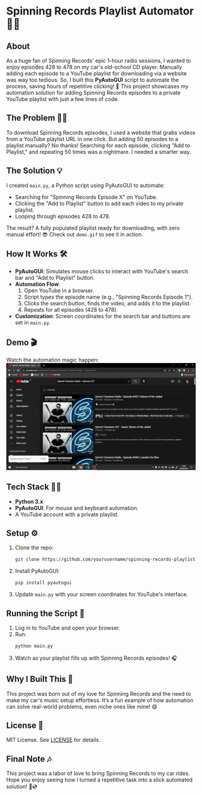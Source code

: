 # Spinning Records Playlist Automator 🎵🚗

## About
As a huge fan of Spinning Records' epic 1-hour radio sessions, I wanted to enjoy episodes 428 to 478 on my car's old-school CD player. Manually adding each episode to a YouTube playlist for downloading via a website was way too tedious. So, I built this **PyAutoGUI** script to automate the process, saving hours of repetitive clicking! 🎉 This project showcases my automation solution for adding Spinning Records episodes to a private YouTube playlist with just a few lines of code.

## The Problem 🤦‍♂️
To download Spinning Records episodes, I used a website that grabs videos from a YouTube playlist URL in one click. But adding 50 episodes to a playlist manually? No thanks! Searching for each episode, clicking "Add to Playlist," and repeating 50 times was a nightmare. I needed a smarter way.

## The Solution 💡
I created `main.py`, a Python script using PyAutoGUI to automate:
- Searching for "Spinning Records Episode X" on YouTube.
- Clicking the "Add to Playlist" button to add each video to my private playlist.
- Looping through episodes 428 to 478.

The result? A fully populated playlist ready for downloading, with zero manual effort! 😎 Check out `demo.gif` to see it in action.

## How It Works 🛠️
- **PyAutoGUI**: Simulates mouse clicks to interact with YouTube's search bar and "Add to Playlist" button.
- **Automation Flow**:
  1. Open YouTube in a browser.
  2. Script types the episode name (e.g., "Spinning Records Episode 1").
  3. Clicks the search button, finds the video, and adds it to the playlist.
  4. Repeats for all episodes (428 to 478).
- **Customization**: Screen coordinates for the search bar and buttons are set in `main.py`.

## Demo 🎬
Watch the automation magic happen:  
![Demo](demo.gif)

## Tech Stack 🧑‍💻
- **Python 3.x**
- **PyAutoGUI**: For mouse and keyboard automation.
- A YouTube account with a private playlist.

## Setup ⚙️
1. Clone the repo:
   ```bash
   git clone https://github.com/yourusername/spinning-records-playlist-automator.git
   ```
2. Install PyAutoGUI:
   ```bash
   pip install pyautogui
   ```
3. Update `main.py` with your screen coordinates for YouTube's interface.

## Running the Script 🚀
1. Log in to YouTube and open your browser.
2. Run:
   ```bash
   python main.py
   ```
3. Watch as your playlist fills up with Spinning Records episodes! 🎧

## Why I Built This 🌟
This project was born out of my love for Spinning Records and the need to make my car's music setup effortless. It’s a fun example of how automation can solve real-world problems, even niche ones like mine! 😄

## License 📜
MIT License. See [LICENSE](LICENSE) for details.

## Final Note 🎶
This project was a labor of love to bring Spinning Records to my car rides. Hope you enjoy seeing how I turned a repetitive task into a slick automated solution! 🚗💿
